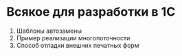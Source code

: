 # Всякое для разработки в 1С

1. Шаблоны автозамены
2. Пример реализации многопоточности
3. Способ отладки внешних печатных форм

